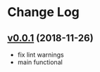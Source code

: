 # Change Log

## [v0.0.1](https://github.com/levonet/ansible-docker-zookeeper/tree/v0.0.1) (2018-11-26)

- fix lint warnings
- main functional
